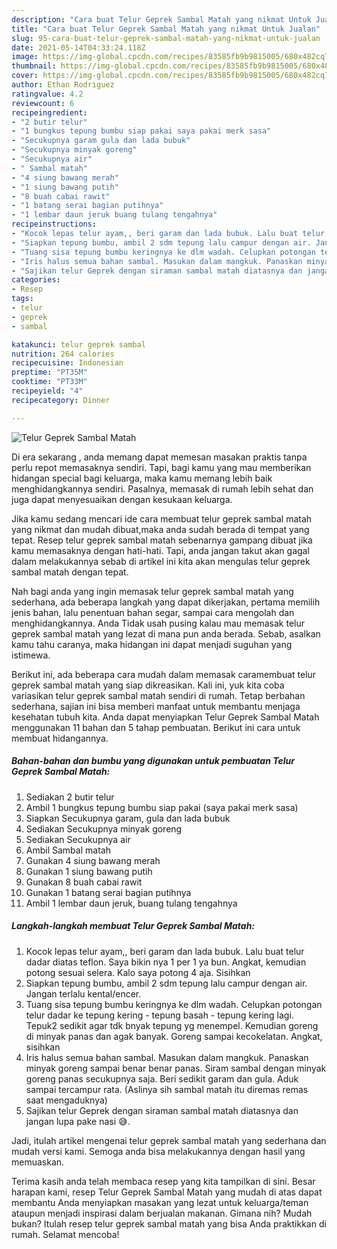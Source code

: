 ```yaml
---
description: "Cara buat Telur Geprek Sambal Matah yang nikmat Untuk Jualan"
title: "Cara buat Telur Geprek Sambal Matah yang nikmat Untuk Jualan"
slug: 95-cara-buat-telur-geprek-sambal-matah-yang-nikmat-untuk-jualan
date: 2021-05-14T04:33:24.118Z
image: https://img-global.cpcdn.com/recipes/83585fb9b9815005/680x482cq70/telur-geprek-sambal-matah-foto-resep-utama.jpg
thumbnail: https://img-global.cpcdn.com/recipes/83585fb9b9815005/680x482cq70/telur-geprek-sambal-matah-foto-resep-utama.jpg
cover: https://img-global.cpcdn.com/recipes/83585fb9b9815005/680x482cq70/telur-geprek-sambal-matah-foto-resep-utama.jpg
author: Ethan Rodriguez
ratingvalue: 4.2
reviewcount: 6
recipeingredient:
- "2 butir telur"
- "1 bungkus tepung bumbu siap pakai saya pakai merk sasa"
- "Secukupnya garam gula dan lada bubuk"
- "Secukupnya minyak goreng"
- "Secukupnya air"
- " Sambal matah"
- "4 siung bawang merah"
- "1 siung bawang putih"
- "8 buah cabai rawit"
- "1 batang serai bagian putihnya"
- "1 lembar daun jeruk buang tulang tengahnya"
recipeinstructions:
- "Kocok lepas telur ayam,, beri garam dan lada bubuk. Lalu buat telur dadar diatas teflon. Saya bikin nya 1 per 1 ya bun. Angkat, kemudian potong sesuai selera. Kalo saya potong 4 aja. Sisihkan"
- "Siapkan tepung bumbu, ambil 2 sdm tepung lalu campur dengan air. Jangan terlalu kental/encer."
- "Tuang sisa tepung bumbu keringnya ke dlm wadah. Celupkan potongan telur dadar ke tepung kering - tepung basah - tepung kering lagi. Tepuk2 sedikit agar tdk bnyak tepung yg menempel. Kemudian goreng di minyak panas dan agak banyak. Goreng sampai kecokelatan. Angkat, sisihkan"
- "Iris halus semua bahan sambal. Masukan dalam mangkuk. Panaskan minyak goreng sampai benar benar panas. Siram sambal dengan minyak goreng panas secukupnya saja. Beri sedikit garam dan gula. Aduk sampai tercampur rata. (Aslinya sih sambal matah itu diremas remas saat mengaduknya)"
- "Sajikan telur Geprek dengan siraman sambal matah diatasnya dan jangan lupa pake nasi 😅."
categories:
- Resep
tags:
- telur
- geprek
- sambal

katakunci: telur geprek sambal 
nutrition: 264 calories
recipecuisine: Indonesian
preptime: "PT35M"
cooktime: "PT33M"
recipeyield: "4"
recipecategory: Dinner

---
```



![Telur Geprek Sambal Matah](https://img-global.cpcdn.com/recipes/83585fb9b9815005/680x482cq70/telur-geprek-sambal-matah-foto-resep-utama.jpg)

Di era  sekarang , anda memang dapat memesan masakan praktis tanpa perlu repot memasaknya sendiri. Tapi, bagi kamu yang mau memberikan hidangan special bagi keluarga, maka kamu memang lebih baik menghidangkannya sendiri. Pasalnya, memasak di rumah lebih sehat dan juga dapat menyesuaikan dengan kesukaan keluarga.

Jika kamu sedang mencari ide cara membuat telur geprek sambal matah yang nikmat dan mudah dibuat,maka anda sudah berada di tempat yang tepat. Resep telur geprek sambal matah  sebenarnya gampang dibuat jika kamu memasaknya dengan hati-hati. Tapi, anda jangan takut akan gagal dalam melakukannya 
sebab di artikel ini kita akan mengulas telur geprek sambal matah dengan tepat.  



Nah bagi anda yang ingin memasak telur geprek sambal matah yang sederhana, ada beberapa langkah yang dapat dikerjakan, pertama memilih jenis bahan, lalu penentuan bahan segar, sampai cara mengolah dan menghidangkannya. Anda Tidak usah pusing kalau mau memasak telur geprek sambal matah yang lezat di mana pun anda berada. Sebab, asalkan kamu  tahu caranya, maka hidangan ini dapat menjadi suguhan yang istimewa.

Berikut ini, ada beberapa cara mudah dalam memasak caramembuat telur geprek sambal matah yang siap dikreasikan. Kali ini, yuk kita coba variasikan telur geprek sambal matah sendiri di rumah. Tetap berbahan sederhana, sajian ini bisa memberi manfaat untuk membantu menjaga kesehatan tubuh kita. Anda dapat menyiapkan Telur Geprek Sambal Matah menggunakan 11 bahan dan 5 tahap pembuatan. Berikut ini cara untuk membuat hidangannya.

<!--inarticleads1-->

##### Bahan-bahan dan bumbu yang digunakan untuk pembuatan Telur Geprek Sambal Matah:

1. Sediakan 2 butir telur
1. Ambil 1 bungkus tepung bumbu siap pakai (saya pakai merk sasa)
1. Siapkan Secukupnya garam, gula dan lada bubuk
1. Sediakan Secukupnya minyak goreng
1. Sediakan Secukupnya air
1. Ambil  Sambal matah
1. Gunakan 4 siung bawang merah
1. Gunakan 1 siung bawang putih
1. Gunakan 8 buah cabai rawit
1. Gunakan 1 batang serai bagian putihnya
1. Ambil 1 lembar daun jeruk, buang tulang tengahnya




<!--inarticleads2-->

##### Langkah-langkah membuat Telur Geprek Sambal Matah:

1. Kocok lepas telur ayam,, beri garam dan lada bubuk. Lalu buat telur dadar diatas teflon. Saya bikin nya 1 per 1 ya bun. Angkat, kemudian potong sesuai selera. Kalo saya potong 4 aja. Sisihkan
1. Siapkan tepung bumbu, ambil 2 sdm tepung lalu campur dengan air. Jangan terlalu kental/encer.
1. Tuang sisa tepung bumbu keringnya ke dlm wadah. Celupkan potongan telur dadar ke tepung kering - tepung basah - tepung kering lagi. Tepuk2 sedikit agar tdk bnyak tepung yg menempel. Kemudian goreng di minyak panas dan agak banyak. Goreng sampai kecokelatan. Angkat, sisihkan
1. Iris halus semua bahan sambal. Masukan dalam mangkuk. Panaskan minyak goreng sampai benar benar panas. Siram sambal dengan minyak goreng panas secukupnya saja. Beri sedikit garam dan gula. Aduk sampai tercampur rata. (Aslinya sih sambal matah itu diremas remas saat mengaduknya)
1. Sajikan telur Geprek dengan siraman sambal matah diatasnya dan jangan lupa pake nasi 😅.




Jadi, itulah artikel mengenai  telur geprek sambal matah  yang sederhana dan mudah versi kami. Semoga anda bisa melakukannya dengan hasil yang memuaskan. 

Terima kasih anda telah membaca resep yang kita tampilkan di sini. Besar harapan kami, resep  Telur Geprek Sambal Matah yang mudah di atas dapat membantu Anda menyiapkan masakan yang lezat untuk keluarga/teman ataupun menjadi inspirasi dalam berjualan makanan. Gimana nih? Mudah bukan? Itulah resep telur geprek sambal matah yang bisa Anda praktikkan di rumah. Selamat mencoba!

